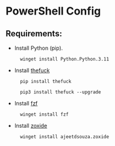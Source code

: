 # PowerShell Config

## Requirements:

* Install Python (pip).

        winget install Python.Python.3.11

* Install [thefuck](https://github.com/nvbn/thefuck#installation)

        pip install thefuck

        pip3 install thefuck --upgrade

* Install [fzf](https://github.com/junegunn/fzf#windows)

        winget install fzf

* Install [zoxide](https://github.com/ajeetdsouza/zoxide?tab=readme-ov-file#installation)

        winget install ajeetdsouza.zoxide
